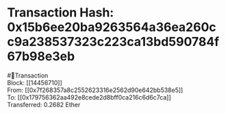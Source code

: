 
Transaction Hash: 0x15b6ee20ba9263564a36ea260cc9a238537323c223ca13bd590784f67b98e3eb
====================================================================================
  
#💸Transaction  
Block: [[14456710]]  
From: [[0x7f268357a8c2552623316e2562d90e642bb538e5]]  
To: [[0x179756362aa492e8cede2d8bff0ca216c6d6c7ca]]  
Transferred: 0.2682 Ether
